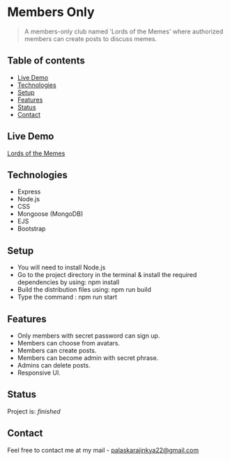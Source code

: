 # Members Only

> A members-only club named 'Lords of the Memes' where authorized members can create posts to discuss memes. 

## Table of contents

- [Live Demo](#live-demo)
- [Technologies](#technologies)
- [Setup](#setup)
- [Features](#features)
- [Status](#status)
- [Contact](#contact)

## Live Demo

[Lords of the Memes](https://lords-of-the-memes.herokuapp.com/)

## Technologies

- Express
- Node.js
- CSS
- Mongoose (MongoDB)
- EJS
- Bootstrap

## Setup

* You will need to install Node.js
* Go to the project directory in the terminal & install the required dependencies by using: npm install
* Build the distribution files using: npm run build
* Type the command : npm run start


## Features

- Only members with secret password can sign up.
- Members can choose from avatars.
- Members can create posts.
- Members can become admin with secret phrase.
- Admins can delete posts.
- Responsive UI.

## Status

Project is: _finished_

## Contact

Feel free to contact me at my mail - palaskarajinkya22@gmail.com
